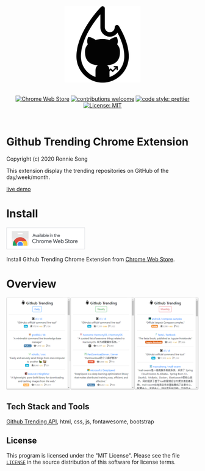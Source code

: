 <div align="center">
  <img src="images/logo.png" width="200">
</div><br>

<div align="center">

[![Chrome Web Store](https://img.shields.io/chrome-web-store/v/gillhpempkbfpbblallnbmmboboheehk)](https://chrome.google.com/webstore/detail/github-trending/gillhpempkbfpbblallnbmmboboheehk?utm_source=GitHub&utm_medium=ronniesong0809/github-trending-chrome-extension)
[![contributions welcome](https://img.shields.io/badge/Contributions-welcome-brightgreen.svg?style=flat)](https://github.com/ronniesong0809/github-trending-chrome-extension/issues/new)
[![code style: prettier](https://img.shields.io/badge/code_style-prettier-ff69b4.svg?style=flat-square)](https://github.com/prettier/prettier)
[![License: MIT](https://img.shields.io/badge/License-MIT-yellow.svg)](https://github.com/ronniesong0809/github-trending-chrome-extension/blob/master/LICENSE)

</div><br>

# Github Trending Chrome Extension

Copyright (c) 2020 Ronnie Song

This extension display the trending repositories on GitHub of the day/week/month. 

[live demo](https://ronniesong0809.github.io/github-trending-chrome-extension/)

# Install

<a href="https://chrome.google.com/webstore/detail/github-trending/gillhpempkbfpbblallnbmmboboheehk?utm_source=GitHub&utm_medium=ronniesong0809/github-trending-chrome-extension">
  <img src="https://github.com/ronniesong0809/github-trending-chrome-extension/blob/master/images/ChromeWebStore_Badge.png" />
</a>

Install Github Trending Chrome Extension from [Chrome Web Store](https://chrome.google.com/webstore/detail/github-trending/gillhpempkbfpbblallnbmmboboheehk?utm_source=GitHub&utm_medium=ronniesong0809/github-trending-chrome-extension).

# Overview

<img src="images/overview.png">


## Tech Stack and Tools
[Github Trending API](https://github.com/huchenme/github-trending-api), html, css, js, fontawesome, bootstrap

## License
This program is licensed under the "MIT License". Please see the file [`LICENSE`](https://github.com/ronniesong0809/github-trending-chrome-extension/blob/master/LICENSE) in the source distribution of this software for license terms.
